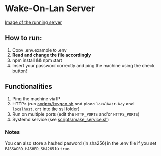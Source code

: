# Wake-On-Lan Server

[Image of the running server](/page.png)

## How to run:

1. Copy .env.example to .env
1. **Read and change the file accordingly**
1. npm install && npm start
1. Insert your password correctly and ping the machine using the check button!

## Functionalities

1. Ping the machine via IP
1. HTTPs (run [scripts/keygen.sh](/scripts/keygen.sh) and place `localhost.key` and `localhost.crt` into the ssl folder)
1. Run on multiple ports (edit the `HTTP_PORTS` and/or `HTTPS_PORTS`)
1. Systemd service (see [scripts/make_service.sh](/scripts/make_service.sh))


### Notes

You can also store a hashed pasword (in sha256) in the .env file if you set `PASSWORD_HASHED_SHA265` to `true`.
